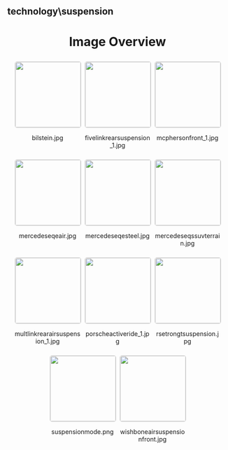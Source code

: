 ## technology\suspension

<style>
    .image-gallery {
        display: flex;
        flex-wrap: wrap;
        gap: 10px;
        justify-content: center;
        padding: 10px;
    }
    .image-gallery img {
        width: 150px;
        height: auto;
        border: 1px solid #ddd;
        border-radius: 5px;
    }
    .image-gallery div {
        flex: 1 1 calc(33.333% - 20px); /* Three images per row on large screens */
        max-width: 150px;
        text-align: center;
    }
    @media (max-width: 768px) {
        .image-gallery div {
            flex: 1 1 calc(50% - 20px); /* Two images per row on medium screens */
        }
    }
    @media (max-width: 480px) {
        .image-gallery div {
            flex: 1 1 100%; /* One image per row on small screens */
        }
    }
</style>
<h1 style ="text-align: center;"> Image Overview </h1> <div class="image-gallery">
<div>
<img src="https://media.evkx.net/multimedia/technology/suspension/bilstein_st.jpg">
<p>bilstein.jpg</p>
</div>
<div>
<img src="https://media.evkx.net/multimedia/technology/suspension/fivelinkrearsuspension_1_st.jpg">
<p>fivelinkrearsuspension_1.jpg</p>
</div>
<div>
<img src="https://media.evkx.net/multimedia/technology/suspension/mcphersonfront_1_st.jpg">
<p>mcphersonfront_1.jpg</p>
</div>
<div>
<img src="https://media.evkx.net/multimedia/technology/suspension/mercedeseqeair_st.jpg">
<p>mercedeseqeair.jpg</p>
</div>
<div>
<img src="https://media.evkx.net/multimedia/technology/suspension/mercedeseqesteel_st.jpg">
<p>mercedeseqesteel.jpg</p>
</div>
<div>
<img src="https://media.evkx.net/multimedia/technology/suspension/mercedeseqssuvterrain_st.jpg">
<p>mercedeseqssuvterrain.jpg</p>
</div>
<div>
<img src="https://media.evkx.net/multimedia/technology/suspension/multlinkrearairsuspension_1_st.jpg">
<p>multlinkrearairsuspension_1.jpg</p>
</div>
<div>
<img src="https://media.evkx.net/multimedia/technology/suspension/porscheactiveride_1_st.jpg">
<p>porscheactiveride_1.jpg</p>
</div>
<div>
<img src="https://media.evkx.net/multimedia/technology/suspension/rsetrongtsuspension_st.jpg">
<p>rsetrongtsuspension.jpg</p>
</div>
<div>
<img src="https://media.evkx.net/multimedia/technology/suspension/suspensionmode_st.png">
<p>suspensionmode.png</p>
</div>
<div>
<img src="https://media.evkx.net/multimedia/technology/suspension/wishboneairsuspensionfront_st.jpg">
<p>wishboneairsuspensionfront.jpg</p>
</div>
</div>
